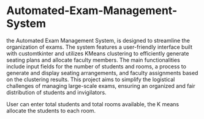 # Automated-Exam-Management-System

 the Automated Exam Management System, is designed to streamline the organization of exams. The system features a user-friendly interface built with customtkinter and utilizes KMeans clustering to efficiently generate seating plans and allocate faculty members. The main functionalities include input fields for the number of students and rooms, a process to generate and display seating arrangements, and faculty assignments based on the clustering results. This project aims to simplify the logistical challenges of managing large-scale exams, ensuring an organized and fair distribution of students and invigilators.

User can enter total students and total rooms available, the K means allocate the students to each room.
